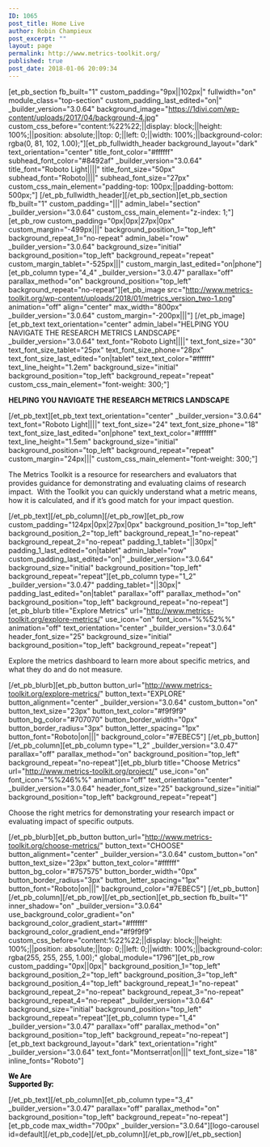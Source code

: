 ```yaml
---
ID: 1065
post_title: Home Live
author: Robin Champieux
post_excerpt: ""
layout: page
permalink: http://www.metrics-toolkit.org/
published: true
post_date: 2018-01-06 20:09:34
---
```

[et_pb_section fb_built="1" custom_padding="9px||102px|" fullwidth="on" module_class="top-section" custom_padding_last_edited="on|" _builder_version="3.0.64" background_image="https://1divi.com/wp-content/uploads/2017/04/background-4.jpg" custom_css_before="content:%22%22;||display: block;||height: 100%;||position: absolute;||top: 0;||left: 0;||width: 100%;||background-color: rgba(0, 81, 102, 1.00);"][et_pb_fullwidth_header background_layout="dark" text_orientation="center" title_font_color="#ffffff" subhead_font_color="#8492af" _builder_version="3.0.64" title_font="Roboto Light||||" title_font_size="50px" subhead_font="Roboto||||" subhead_font_size="27px" custom_css_main_element="padding-top: 100px;||padding-bottom: 500px;"]
[/et_pb_fullwidth_header][/et_pb_section][et_pb_section fb_built="1" custom_padding="|||" admin_label="section" _builder_version="3.0.64" custom_css_main_element="z-index: 1;"][et_pb_row custom_padding="0px|0px|27px|0px" custom_margin="-499px|||" background_position_1="top_left" background_repeat_1="no-repeat" admin_label="row" _builder_version="3.0.64" background_size="initial" background_position="top_left" background_repeat="repeat" custom_margin_tablet="-525px|||" custom_margin_last_edited="on|phone"][et_pb_column type="4_4" _builder_version="3.0.47" parallax="off" parallax_method="on" background_position="top_left" background_repeat="no-repeat"][et_pb_image src="http://www.metrics-toolkit.org/wp-content/uploads/2018/01/metrics_version_two-1.png" animation="off" align="center" max_width="800px" _builder_version="3.0.64" custom_margin="-200px|||"]
[/et_pb_image][et_pb_text text_orientation="center" admin_label="HELPING YOU NAVIGATE THE RESEARCH METRICS LANDSCAPE" _builder_version="3.0.64" text_font="Roboto Light||||" text_font_size="30" text_font_size_tablet="25px" text_font_size_phone="28px" text_font_size_last_edited="on|tablet" text_text_color="#ffffff" text_line_height="1.2em" background_size="initial" background_position="top_left" background_repeat="repeat" custom_css_main_element="font-weight: 300;"]

<strong>HELPING YOU NAVIGATE THE RESEARCH METRICS LANDSCAPE</strong>

[/et_pb_text][et_pb_text text_orientation="center" _builder_version="3.0.64" text_font="Roboto Light||||" text_font_size="24" text_font_size_phone="18" text_font_size_last_edited="on|phone" text_text_color="#ffffff" text_line_height="1.5em" background_size="initial" background_position="top_left" background_repeat="repeat" custom_margin="24px|||" custom_css_main_element="font-weight: 300;"]

The Metrics Toolkit is a resource for researchers and evaluators that provides guidance for demonstrating and evaluating claims of research impact.  With the Toolkit you can quickly understand what a metric means, how it is calculated, and if it’s good match for your impact question.

[/et_pb_text][/et_pb_column][/et_pb_row][et_pb_row custom_padding="124px|0px|27px|0px" background_position_1="top_left" background_position_2="top_left" background_repeat_1="no-repeat" background_repeat_2="no-repeat" padding_1_tablet="||30px|" padding_1_last_edited="on|tablet" admin_label="row" custom_padding_last_edited="on|" _builder_version="3.0.64" background_size="initial" background_position="top_left" background_repeat="repeat"][et_pb_column type="1_2" _builder_version="3.0.47" padding_tablet="||30px|" padding_last_edited="on|tablet" parallax="off" parallax_method="on" background_position="top_left" background_repeat="no-repeat"][et_pb_blurb title="Explore Metrics" url="http://www.metrics-toolkit.org/explore-metrics/" use_icon="on" font_icon="%%52%%" animation="off" text_orientation="center" _builder_version="3.0.64" header_font_size="25" background_size="initial" background_position="top_left" background_repeat="repeat"]

Explore the metrics dashboard to learn more about specific metrics, and what they do and do not measure.

[/et_pb_blurb][et_pb_button button_url="http://www.metrics-toolkit.org/explore-metrics/" button_text="EXPLORE" button_alignment="center" _builder_version="3.0.64" custom_button="on" button_text_size="23px" button_text_color="#f9f9f9" button_bg_color="#707070" button_border_width="0px" button_border_radius="3px" button_letter_spacing="1px" button_font="Roboto|on|||" background_color="#7EBEC5"]
[/et_pb_button][/et_pb_column][et_pb_column type="1_2" _builder_version="3.0.47" parallax="off" parallax_method="on" background_position="top_left" background_repeat="no-repeat"][et_pb_blurb title="Choose Metrics" url="http://www.metrics-toolkit.org/project/" use_icon="on" font_icon="%%246%%" animation="off" text_orientation="center" _builder_version="3.0.64" header_font_size="25" background_size="initial" background_position="top_left" background_repeat="repeat"]

Choose the right metrics for demonstrating your research impact or evaluating impact of specific outputs.

[/et_pb_blurb][et_pb_button button_url="http://www.metrics-toolkit.org/choose-metrics/" button_text="CHOOSE" button_alignment="center" _builder_version="3.0.64" custom_button="on" button_text_size="23px" button_text_color="#ffffff" button_bg_color="#757575" button_border_width="0px" button_border_radius="3px" button_letter_spacing="1px" button_font="Roboto|on|||" background_color="#7EBEC5"]
[/et_pb_button][/et_pb_column][/et_pb_row][/et_pb_section][et_pb_section fb_built="1" inner_shadow="on" _builder_version="3.0.64" use_background_color_gradient="on" background_color_gradient_start="#ffffff" background_color_gradient_end="#f9f9f9" custom_css_before="content:%22%22;||display: block;||height: 100%;||position: absolute;||top: 0;||left: 0;||width: 100%;||background-color: rgba(255, 255, 255, 1.00);" global_module="1796"][et_pb_row custom_padding="0px||0px|" background_position_1="top_left" background_position_2="top_left" background_position_3="top_left" background_position_4="top_left" background_repeat_1="no-repeat" background_repeat_2="no-repeat" background_repeat_3="no-repeat" background_repeat_4="no-repeat" _builder_version="3.0.64" background_size="initial" background_position="top_left" background_repeat="repeat"][et_pb_column type="1_4" _builder_version="3.0.47" parallax="off" parallax_method="on" background_position="top_left" background_repeat="no-repeat"][et_pb_text background_layout="dark" text_orientation="right" _builder_version="3.0.64" text_font="Montserrat|on|||" text_font_size="18" inline_fonts="Roboto"]
<p><strong><span style="color: #000000; font-family: Roboto;">We Are </span></strong><br /><strong><span style="color: #000000; font-family: Roboto;">Supported By:</span></strong></p>
[/et_pb_text][/et_pb_column][et_pb_column type="3_4" _builder_version="3.0.47" parallax="off" parallax_method="on" background_position="top_left" background_repeat="no-repeat"][et_pb_code max_width="700px" _builder_version="3.0.64"][logo-carousel id=default][/et_pb_code][/et_pb_column][/et_pb_row][/et_pb_section]